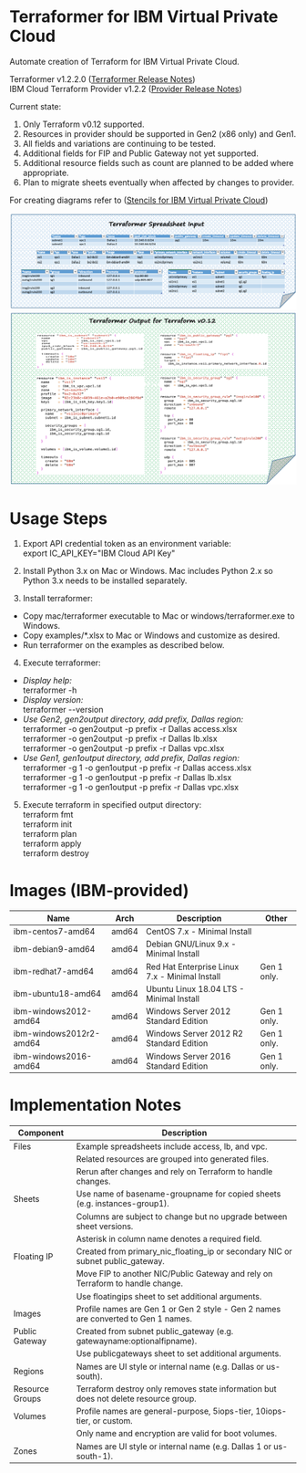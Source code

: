 # Terraformer for IBM Virtual Private Cloud

Automate creation of Terraform for IBM Virtual Private Cloud.

Terraformer v1.2.2.0 ([Terraformer Release Notes](releases.md))\
IBM Cloud Terraform Provider v1.2.2 ([Provider Release Notes](https://github.com/IBM-Cloud/terraform-provider-ibm/releases))

Current state: 
1. Only Terraform v0.12 supported.
2. Resources in provider should be supported in Gen2 (x86 only) and Gen1.
3. All fields and variations are continuing to be tested.
4. Additional fields for FIP and Public Gateway not yet supported.
5. Additional resource fields such as count are planned to be added where appropriate.
5. Plan to migrate sheets eventually when affected by changes to provider.

For creating diagrams refer to ([Stencils for IBM Virtual Private Cloud](https://github.com/ibm-cloud-architecture/ibm-cloud-stencils))

![TerraformerInputExample](/images/terraformerinputexample.png)
![TerraformerOutputExample12](/images/terraformeroutputexample12.png)

# Usage Steps

1. Export API credential token as an environment variable:\
export IC_API_KEY="IBM Cloud API Key"

2. Install Python 3.x on Mac or Windows.  Mac includes Python 2.x so Python 3.x needs to be installed separately.

3. Install terraformer:
- Copy mac/terraformer executable to Mac or windows/terraformer.exe to Windows.
- Copy examples/*.xlsx to Mac or Windows and customize as desired.
- Run terraformer on the examples as described below.

4. Execute terraformer:
- *Display help:*\
terraformer -h
- *Display version:*\
terraformer --version
- *Use Gen2, gen2output directory, add prefix, Dallas region:*\
terraformer -o gen2output -p prefix -r Dallas access.xlsx\
terraformer -o gen2output -p prefix -r Dallas lb.xlsx\
terraformer -o gen2output -p prefix -r Dallas vpc.xlsx
- *Use Gen1, gen1output directory, add prefix, Dallas region:*\
terraformer -g 1 -o gen1output -p prefix -r Dallas access.xlsx\
terraformer -g 1 -o gen1output -p prefix -r Dallas lb.xlsx\
terraformer -g 1 -o gen1output -p prefix -r Dallas vpc.xlsx

5. Execute terraform in specified output directory:\
terraform fmt\
terraform init\
terraform plan\
terraform apply\
terraform destroy

# Images (IBM-provided)

| Name | Arch | Description | Other |
| --- | --- | --- | --- |
| ibm-centos7-amd64 | amd64 | CentOS 7.x - Minimal Install | |
| ibm-debian9-amd64 | amd64 | Debian GNU/Linux 9.x - Minimal Install | |
| ibm-redhat7-amd64 | amd64 | Red Hat Enterprise Linux 7.x - Minimal Install | Gen 1 only. |
| ibm-ubuntu18-amd64 | amd64 | Ubuntu Linux 18.04 LTS - Minimal Install | |
| ibm-windows2012-amd64 | amd64 | Windows Server 2012 Standard Edition | Gen 1 only. |
| ibm-windows2012r2-amd64 | amd64 | Windows Server 2012 R2 Standard Edition | Gen 1 only. |
| ibm-windows2016-amd64 | amd64 | Windows Server 2016 Standard Edition | Gen 1 only. |

# Implementation Notes

| Component | Description |
| --- | --- |
| Files | Example spreadsheets include access, lb, and vpc. |
| | Related resources are grouped into generated files. |
| | Rerun after changes and rely on Terraform to handle changes. |
| Sheets | Use name of basename-groupname for copied sheets (e.g. instances-group1). |
| | Columns are subject to change but no upgrade between sheet versions. |
| | Asterisk in column name denotes a required field. |
| Floating IP | Created from primary_nic_floating_ip or secondary NIC or subnet public_gateway. |
| | Move FIP to another NIC/Public Gateway and rely on Terraform to handle change. |
| | Use floatingips sheet to set additional arguments. |
| Images | Profile names are Gen 1 or Gen 2 style - Gen 2 names are converted to Gen 1 names. |
| Public Gateway | Created from subnet public_gateway (e.g. gatewayname:optionalfipname). |  
| | Use publicgateways sheet to set additional arguments. |
| Regions | Names are UI style or internal name (e.g. Dallas or us-south). |
| Resource Groups | Terraform destroy only removes state information but does not delete resource group.
| Volumes | Profile names are general-purpose, 5iops-tier, 10iops-tier, or custom. |
| | Only name and encryption are valid for boot volumes. |
| Zones | Names are UI style or internal name (e.g. Dallas 1 or us-south-1). |
